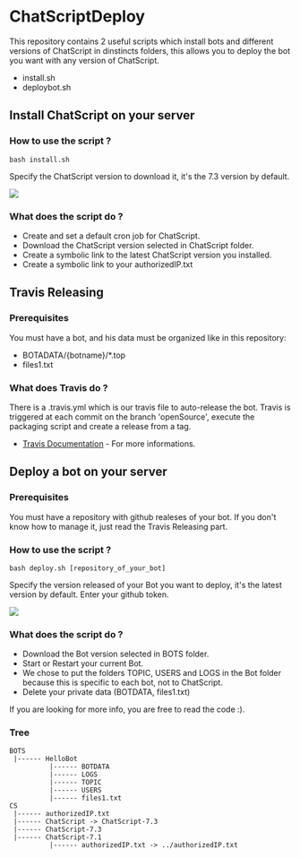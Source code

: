 # ChatScriptDeploy

This repository contains 2 useful scripts which install bots and different versions of ChatScript in dinstincts folders, this allows you to deploy the bot you want with any version of ChatScript.

- install.sh
- deploybot.sh

## Install ChatScript on your server

### How to use the script ?

```bash install.sh```

Specify the ChatScript version to download it, it's the 7.3 version by default.

![](https://media.giphy.com/media/3ohze2yobVnj7gCPBe/giphy.gif)

### What does the script do ?

- Create and set a default cron job for ChatScript.
- Download the ChatScript version selected in ChatScript folder.
- Create a symbolic link to the latest ChatScript version you installed.
- Create a symbolic link to your authorizedIP.txt

## Travis Releasing

### Prerequisites

You must have a bot, and his data must be organized like in this repository:
- BOTADATA/{botname}/*.top
- files1.txt

### What does Travis do ?

There is a .travis.yml which is our travis file to auto-release the bot.
Travis is triggered at each commit on the branch 'openSource', execute the packaging script and create a release from a tag.

* [Travis Documentation](https://docs.travis-ci.com/) - For more informations.

## Deploy a bot on your server

### Prerequisites

You must have a repository with github realeses of your bot.
If you don't know how to manage it, just read the Travis Releasing part.

### How to use the script ?

```bash deploy.sh [repository_of_your_bot]```

Specify the version released of your Bot you want to deploy, it's the latest version by default.
Enter your github token.

![](https://media.giphy.com/media/xUPGcr7tp9UylIxRHG/giphy.gif)

### What does the script do ?

- Download the Bot version selected in BOTS folder.
- Start or Restart your current Bot.
- We chose to put the folders TOPIC, USERS and LOGS in the Bot folder because this is specific to each bot, not to ChatScript.
- Delete your private data (BOTDATA, files1.txt)

If you are looking for more info, you are free to read the code :).

### Tree

```
BOTS
 |------ HelloBot
          |------ BOTDATA
          |------ LOGS
          |------ TOPIC
          |------ USERS
          |------ files1.txt
CS
 |------ authorizedIP.txt
 |------ ChatScript -> ChatScript-7.3
 |------ ChatScript-7.3
 |------ ChatScript-7.1
          |------ authorizedIP.txt -> ../authorizedIP.txt
```